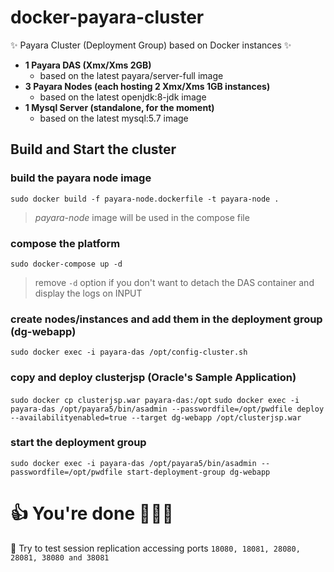 # docker-payara-cluster
:sparkles: Payara Cluster (Deployment Group) based on Docker instances :sparkles:
- **1 Payara DAS (Xmx/Xms 2GB)**
  - based on the latest payara/server-full image
- **3 Payara Nodes (each hosting 2 Xmx/Xms 1GB instances)**
  - based on the latest openjdk:8-jdk image
- **1 Mysql Server (standalone, for the moment)**
  - based on the latest mysql:5.7 image

## Build and Start the cluster

### build the payara node image
`sudo docker build -f payara-node.dockerfile -t payara-node .`
> *payara-node* image will be used in the compose file

### compose the platform
`sudo docker-compose up -d`
> remove `-d` option if you don't want to detach the DAS container and display the logs on INPUT

### create nodes/instances and add them in the deployment group (dg-webapp)
`sudo docker exec -i payara-das /opt/config-cluster.sh`

### copy and deploy clusterjsp (Oracle's Sample Application)
`sudo docker cp clusterjsp.war payara-das:/opt`
`sudo docker exec -i payara-das /opt/payara5/bin/asadmin --passwordfile=/opt/pwdfile deploy --availabilityenabled=true --target dg-webapp /opt/clusterjsp.war`

### start the deployment group
`sudo docker exec -i payara-das /opt/payara5/bin/asadmin --passwordfile=/opt/pwdfile start-deployment-group dg-webapp`

# :+1: You're done  :clap::clap::clap:

:see_no_evil: Try to test session replication accessing ports `18080, 18081, 28080, 28081, 38080 and 38081`
